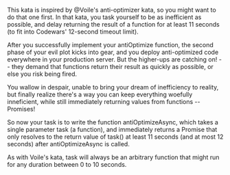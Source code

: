 This kata is inspired by @Voile's anti-optimizer kata, so you might want to do that one first. In that kata, you task yourself to be as inefficient as possible, and delay returning the result of a function for at least 11 seconds (to fit into Codewars' 12-second timeout limit).

After you successfully implement your antiOptimize function, the second phase of your evil plot kicks into gear, and you deploy anti-optimized code everywhere in your production server. But the higher-ups are catching on! -- they demand that functions return their result as quickly as possible, or else you risk being fired.

You wallow in despair, unable to bring your dream of inefficiency to reality, but finally realize there's a way you can keep everything woefully inneficient, while still immediately returning values from functions -- Promises!

So now your task is to write the function antiOptimizeAsync, which takes a single parameter task (a function), and immediately returns a Promise that only resolves to the return value of task() at least 11 seconds (and at most 12 seconds) after antiOptimizeAsync is called.

As with Voile's kata, task will always be an arbitrary function that might run for any duration between 0 to 10 seconds.